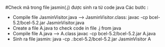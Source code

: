 #Check mã trong file jasmin(.j) được sinh ra từ code java
Các bước : 
+ Compile file JasminVisitor.java --> JasminVisitor.class:
  javac -cp bcel-5.2/bcel-5.2.jar  JasminVisitor.java 
+ Create a file A.java to check code in file .j from java
+ Compile file A.java --> A.class
  javac -cp bcel-5.2/bcel-5.2.jar A.java 
+ Sinh ra file jasmin:
  java -cp .:bcel-5.2/bcel-5.2.jar JasminVisitor A
